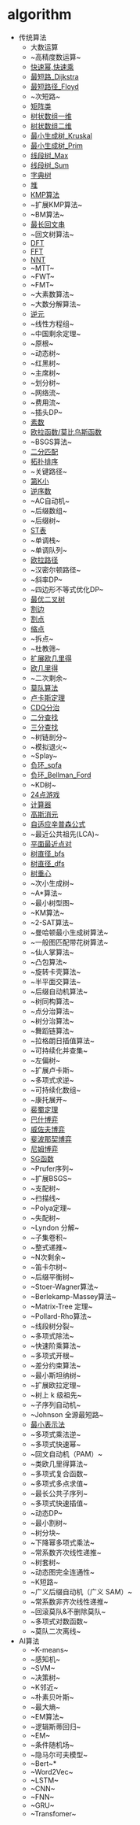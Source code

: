﻿# algorithm
* 传统算法
  * 大数运算
  * ~高精度数运算~
  * [快速幂,快速乘](https://github.com/mk13579/algorithm/blob/master/Fast_power_mul.cpp)
  * [最短路_Dijkstra](https://github.com/mk13579/algorithm/blob/master/short_path_Dijkstra.cpp)
  * [最短路径_Floyd](https://github.com/mk13579/algorithm/blob/master/short_path_Floyd.cpp)
  * ~次短路~
  * [矩阵类](https://github.com/mk13579/algorithm/blob/master/Matrix.cpp)
  * [树状数组一维](https://github.com/mk13579/algorithm/blob/master/Binary_Indexed_Tree_one_dim.cpp)
  * [树状数组二维](https://github.com/mk13579/algorithm/blob/master/Binary_Indexed_Tree_two_dim.cpp)
  * [最小生成树_Kruskal](https://github.com/mk13579/algorithm/blob/master/Minimum_Spanning_Tree_Kruskal.cpp)
  * [最小生成树_Prim](https://github.com/mk13579/algorithm/blob/master/Minimum_Spanning_Tree_Prim.cpp)
  * [线段树_Max](https://github.com/mk13579/algorithm/blob/master/Segment_Tree_Max.cpp)
  * [线段树_Sum](https://github.com/mk13579/algorithm/blob/master/Segment_Tree_Sum.cpp)
  * [字典树](https://github.com/mk13579/algorithm/blob/master/Trie_Tree.cpp)
  * [堆](https://github.com/mk13579/algorithm/blob/master/Heap.cpp)
  * [KMP算法](https://github.com/mk13579/algorithm/blob/master/KMP.cpp)
  * ~扩展KMP算法~
  * ~BM算法~
  * [最长回文串](https://github.com/mk13579/algorithm/blob/master/Manacher.cpp)
  * ~回文树算法~
  * [DFT](https://github.com/mk13579/algorithm/blob/master/DFT.cpp)
  * [FFT](https://github.com/mk13579/algorithm/blob/master/FFT.cpp)
  * [NNT](https://github.com/mk13579/algorithm/blob/master/NNT.cpp)
  * ~MTT~
  * ~FWT~
  * ~FMT~
  * ~大素数算法~
  * ~大数分解算法~
  * [逆元](https://github.com/mk13579/algorithm/blob/master/Inverse_Element.cpp)
  * ~线性方程组~
  * ~中国剩余定理~
  * ~原根~
  * ~动态树~
  * ~红黑树~
  * ~主席树~
  * ~划分树~
  * ~网络流~
  * ~费用流~
  * ~插头DP~
  * [素数](https://github.com/mk13579/algorithm/blob/master/Linear_Sieve_Prime.cpp)
  * [欧拉函数/莫比乌斯函数](https://github.com/mk13579/algorithm/blob/master/Mu_And_Phi.cpp)
  * ~BSGS算法~
  * [二分匹配](https://github.com/mk13579/algorithm/blob/master/Bipartite_Matching.cpp)
  * [拓扑排序](https://github.com/mk13579/algorithm/blob/master/Topological_Sort_cpp)
  * ~关键路径~
  * [第K小](https://github.com/mk13579/algorithm/blob/master/quick_sort_find_k.cpp)
  * [逆序数](https://github.com/mk13579/algorithm/blob/master/Merge_sort_Inversion_Number.cpp)
  * ~AC自动机~
  * ~后缀数组~
  * ~后缀树~
  * [ST表](https://github.com/mk13579/algorithm/blob/master/ST_Max.cpp)
  * ~单调栈~
  * ~单调队列~
  * [欧拉路径](https://github.com/mk13579/algorithm/blob/master/Euler_Road.cpp)
  * ~汉密尔顿路径~
  * ~斜率DP~
  * ~四边形不等式优化DP~
  * [最优二叉树](https://github.com/mk13579/algorithm/blob/master/Huffman_Tree.cpp)
  * [割边](https://github.com/mk13579/algorithm/blob/master/Tarjan_Cut_Edge.cpp)
  * [割点](https://github.com/mk13579/algorithm/blob/master/Tarjan_Cut_Vertex.cpp)
  * [缩点](https://github.com/mk13579/algorithm/blob/master/Tarjan_Shrinking_Point.cpp)
  * ~拆点~
  * ~杜教筛~
  * [扩展欧几里得](https://github.com/mk13579/algorithm/blob/master/ex_GCD.cpp)
  * [欧几里得](https://github.com/mk13579/algorithm/blob/master/Greatest_Common_Divisor.cpp)
  * ~二次剩余~
  * [莫队算法](https://github.com/mk13579/algorithm/blob/master/Mo_Team.cpp)
  * [卢卡斯定理](https://github.com/mk13579/algorithm/blob/master/Lucas.cpp)
  * [CDQ分治](https://github.com/mk13579/algorithm/blob/master/CDQ.cpp)
  * [二分查找](https://github.com/mk13579/algorithm/blob/master/Binary_Search.cpp)
  * [三分查找](https://github.com/mk13579/algorithm/blob/master/Three_Point_Search.cpp)
  * ~树链剖分~
  * ~模拟退火~
  * ~Splay~
  * [负环_spfa](https://github.com/mk13579/algorithm/blob/master/Negative_Ring_spfa.cpp)
  * [负环_Bellman_Ford](https://github.com/mk13579/algorithm/blob/master/Negative_Ring_Bellman_Ford.cpp)
  * ~KD树~
  * [24点游戏](https://github.com/mk13579/algorithm/blob/master/Game_24.cpp)
  * [计算器](https://github.com/mk13579/algorithm/blob/master/Calculator_1)
  * [高斯消元](https://github.com/mk13579/algorithm/blob/master/guess.cpp)
  * [自适应辛普森公式](https://github.com/mk13579/algorithm/blob/master/simpson.cpp)
  * ~最近公共祖先(LCA)~
  * [平面最近点对](https://github.com/mk13579/algorithm/blob/master/Nearest_Point.cpp)
  * [树直径_bfs](https://github.com/mk13579/algorithm/blob/master/Tree_Diameter_bfs.cpp)
  * [树直径_dfs](https://github.com/mk13579/algorithm/blob/master/Tree_Diameter_dfs.cpp)
  * [树重心](https://github.com/mk13579/algorithm/blob/master/Tree_Centre.cpp)
  * ~次小生成树~
  * ~A\*算法~
  * ~最小树型图~
  * ~KM算法~
  * ~2-SAT算法~
  * ~曼哈顿最小生成树算法~
  * ~一般图匹配带花树算法~
  * ~仙人掌算法~
  * ~凸包算法~
  * ~旋转卡壳算法~
  * ~半平面交算法~
  * ~后缀自动机算法~
  * ~树同构算法~
  * ~点分治算法~
  * ~树分治算法~
  * ~舞蹈链算法~
  * ~拉格朗日插值算法~
  * ~可持续化并查集~
  * ~左偏树~
  * ~扩展卢卡斯~
  * ~多项式求逆~
  * ~可持续化数组~
  * ~康托展开~
  * [裴蜀定理](https://github.com/mk13579/algorithm/blob/master/B%C3%A9zout's_Identity.cpp)
  * [巴什博弈](https://github.com/mk13579/algorithm/blob/master/Bash_Game.cpp)
  * [威佐夫博弈](https://github.com/mk13579/algorithm/blob/master/Wythoff_Game.cpp)
  * [斐波那契博弈](https://github.com/mk13579/algorithm/blob/master/FIb_Game.cpp)
  * [尼姆博弈](https://github.com/mk13579/algorithm/blob/master/Nim_Game.cpp)
  * [SG函数](https://github.com/mk13579/algorithm/blob/master/SG_Game.cpp)
  * ~Prufer序列~
  * ~扩展BSGS~
  * ~支配树~
  * ~扫描线~
  * ~Polya定理~
  * ~失配树~
  * ~Lyndon 分解~
  * ~子集卷积~
  * ~整式递推~
  * ~N次剩余~
  * ~笛卡尔树~
  * ~后缀平衡树~
  * ~Stoer-Wagner算法~
  * ~Berlekamp-Massey算法~
  * ~Matrix-Tree 定理~
  * ~Pollard-Rho算法~
  * ~线段树分裂~
  * ~多项式除法~
  * ~快速阶乘算法~
  * ~多项式开根~
  * ~差分约束算法~
  * ~最小斯坦纳树~
  * ~扩展欧拉定理~
  * ~树上 k 级祖先~
  * ~子序列自动机~
  * ~Johnson 全源最短路~
  * [最小表示法](https://github.com/mk13579/algorithm/blob/master/Minimum_Representation.cpp)
  * ~多项式乘法逆~
  * ~多项式快速幂~
  * ~回文自动机（PAM）~
  * ~类欧几里得算法~
  * ~多项式复合函数~
  * ~多项式多点求值~
  * ~最长公共子序列~
  * ~多项式快速插值~
  * ~动态DP~
  * ~最小割树~
  * ~树分块~
  * ~下降幂多项式乘法~
  * ~常系数齐次线性递推~
  * ~树套树~
  * ~动态图完全连通性~
  * ~K短路~
  * ~广义后缀自动机（广义 SAM）~
  * ~常系数非齐次线性递推~
  * ~回滚莫队&不删除莫队~
  * ~多项式对数函数~
  * ~莫队二次离线~
* AI算法
  * ~K-means~
  * ~感知机~
  * ~SVM~
  * ~决策树~
  * ~K邻近~
  * ~朴素贝叶斯~
  * ~最大熵~
  * ~EM算法~
  * ~逻辑斯蒂回归~
  * ~EM~
  * ~条件随机场~
  * ~隐马尔可夫模型~
  * ~Bert~*
  * ~Word2Vec~
  * ~LSTM~
  * ~CNN~
  * ~FNN~
  * ~GRU~
  * ~Transfomer~
